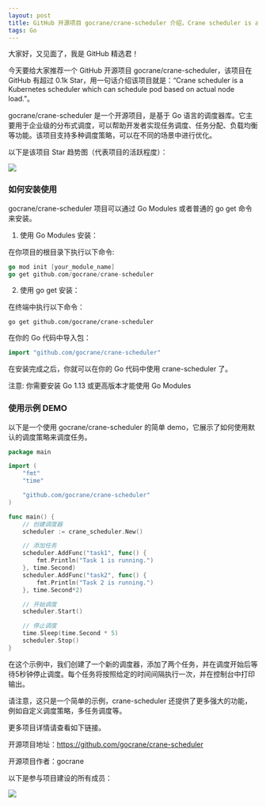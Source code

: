 ```yaml
---
layout: post
title: GitHub 开源项目 gocrane/crane-scheduler 介绍，Crane scheduler is a Kubernetes scheduler which can schedule pod based on actual node load.
tags: Go
---
```


大家好，又见面了，我是 GitHub 精选君！

今天要给大家推荐一个 GitHub 开源项目 gocrane/crane-scheduler，该项目在 GitHub 有超过 0.1k Star，用一句话介绍该项目就是：“Crane scheduler is a Kubernetes scheduler which can schedule pod based on actual node load.”。


gocrane/crane-scheduler 是一个开源项目，是基于 Go 语言的调度器库。它主要用于企业级的分布式调度，可以帮助开发者实现任务调度、任务分配、负载均衡等功能。该项目支持多种调度策略，可以在不同的场景中进行优化。


以下是该项目 Star 趋势图（代表项目的活跃程度）：

![](https://api.star-history.com/svg?repos=gocrane/crane-scheduler&type=Timeline)

### 如何安装使用

gocrane/crane-scheduler 项目可以通过 Go Modules 或者普通的 go get 命令来安装。

1. 使用 Go Modules 安装：

在你项目的根目录下执行以下命令:

```go
go mod init [your_module_name]
go get github.com/gocrane/crane-scheduler
```

2. 使用 go get 安装：

在终端中执行以下命令：
```
go get github.com/gocrane/crane-scheduler
```

在你的 Go 代码中导入包：
```go
import "github.com/gocrane/crane-scheduler"
```

在安装完成之后，你就可以在你的 Go 代码中使用 crane-scheduler 了。

注意: 你需要安装 Go 1.13 或更高版本才能使用 Go Modules


### 使用示例 DEMO

以下是一个使用 gocrane/crane-scheduler 的简单 demo，它展示了如何使用默认的调度策略来调度任务。

```go
package main

import (
    "fmt"
    "time"

    "github.com/gocrane/crane-scheduler"
)

func main() {
    // 创建调度器
    scheduler := crane_scheduler.New()

    // 添加任务
    scheduler.AddFunc("task1", func() {
        fmt.Println("Task 1 is running.")
    }, time.Second)
    scheduler.AddFunc("task2", func() {
        fmt.Println("Task 2 is running.")
    }, time.Second*2)

    // 开始调度
    scheduler.Start()

    // 停止调度
    time.Sleep(time.Second * 5)
    scheduler.Stop()
}
```

在这个示例中，我们创建了一个新的调度器，添加了两个任务，并在调度开始后等待5秒钟停止调度。每个任务将按照给定的时间间隔执行一次，并在控制台中打印输出。

请注意，这只是一个简单的示例，crane-scheduler 还提供了更多强大的功能，例如自定义调度策略，多任务调度等。


更多项目详情请查看如下链接。

开源项目地址：https://github.com/gocrane/crane-scheduler 

开源项目作者：gocrane

以下是参与项目建设的所有成员：

![](https://contrib.rocks/image?repo=gocrane/crane-scheduler)


